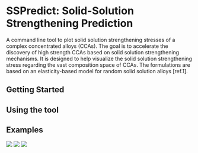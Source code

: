# SSPredict: Solid-Solution Strengthening Prediction

A command line tool to plot solid solution strengthening stresses of a complex concentrated alloys (CCAs). The goal is to accelerate the discovery of high strength CCAs based on solid solution strengthening mechanisms. It is designed to help visualize the solid solution strengthening stress regarding the vast composition space of CCAs. The formulations are based on an elasticity-based model for random solid solution alloys [ref.1].

## Getting Started


## Using the tool


## Examples

![](SSPredict/examples/MnFe-CoNi-Al/MnFe-CoNi-Al_plot.png)
![](SSPredict/examples/Mn-FeCoNi-AlCu/Mn-FeCoNi-AlCu_plot.png)
![](SSPredict/examples/MnFe-CoNi-AlCu/MnFe-CoNi-AlCu_plot.png)

     
